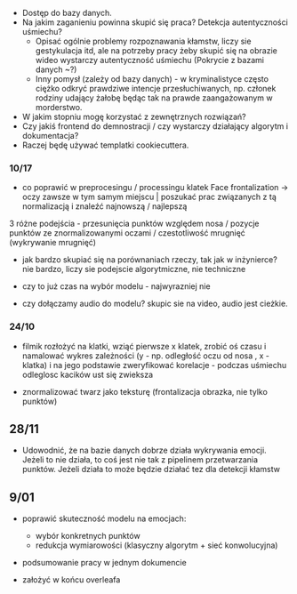 - Dostęp do bazy danych.
- Na jakim zaganieniu powinna skupić się praca? Detekcja autentyczności uśmiechu?
    - Opisać ogólnie problemy rozpoznawania kłamstw, liczy sie gestykulacja itd, ale na potrzeby pracy
    żeby skupić się na obrazie wideo wystarczy autentyczność uśmiechu (Pokrycie z bazami danych ~?)
    - Inny pomysł (zależy od bazy danych) - w kryminalistyce często ciężko odkryć prawdziwe intencje przesłuchiwanych, np. członek rodziny udający żałobę będąc tak na prawde zaangażowanym w morderstwo.
- W jakim stopniu mogę korzystać z zewnętrznych rozwiązań?
- Czy jakiś frontend do demnostracji / czy wystarczy działający algorytm i dokumentacja?
- Raczej będę używać templatki cookiecuttera.


### 10/17

- co poprawić w preprocesingu / processingu klatek
Face frontalization -> oczy zawsze w tym samym miejscu | poszukać prac związanych z tą normalizacją i znaleźć najnowszą / najlepszą

3 różne podejścia - przesunięcia punktów względem nosa / pozycje punktów ze znormalizowanymi oczami / czestotliwość mrugnięć (wykrywanie mrugnięć)

- jak bardzo skupiać się na porównaniach rzeczy, tak jak w inżynierce?
nie bardzo, liczy sie podejscie algorytmiczne, nie techniczne

- czy to już czas na wybór modelu - najwyrazniej nie

- czy dołączamy audio do modelu?
skupic sie na video, audio jest cieżkie.

### 24/10

- filmik rozłożyć na klatki, wziąć pierwsze x klatek, zrobić oś czasu i namalować wykres zależności (y - np. odległość oczu od nosa , x -klatka)
i na jego podstawie zweryfikować korelacje - podczas uśmiechu odleglosc kacików ust się zwieksza

- znormalizować twarz jako teksturę (frontalizacja obrazka, nie tylko punktów)


## 28/11
- Udowodnić, że na bazie danych dobrze działa wykrywania emocji. Jeżeli to nie działa, to coś jest nie tak z pipelinem przetwarzania punktów. Jeżeli działa to może 
  będzie działać tez dla detekcji kłamstw


## 9/01
- poprawić skuteczność modelu na emocjach:
  - wybór konkretnych punktów
  - redukcja wymiarowości (klasyczny algorytm + sieć konwolucyjna)

- podsumowanie pracy w jednym dokumencie
- założyć w końcu overleafa